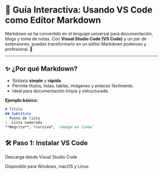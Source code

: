 # 📘 Guía Interactiva: Usando VS Code como Editor Markdown  

Markdown se ha convertido en el lenguaje universal para documentación, blogs y toma de notas. Con **Visual Studio Code (VS Code)** y un par de extensiones, puedes transformarlo en un editor Markdown poderoso y profesional. 🚀  

---

## ✨ ¿Por qué Markdown?
- Sintaxis **simple** y **rápida**.  
- Permite títulos, listas, tablas, imágenes y enlaces fácilmente.  
- Ideal para documentación limpia y estructurada.  

**Ejemplo básico:**  
```markdown
# Título  
## Subtítulo  
- Punto de lista  
1. Lista numerada  
**Negrita**, *cursiva*, `código en línea`
```

## 🛠️ Paso 1: Instalar VS Code

Descarga desde Visual Studio Code

Disponible para Windows, macOS y Linux.
